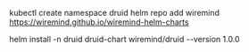 kubectl create namespace druid
helm repo add wiremind https://wiremind.github.io/wiremind-helm-charts

helm install -n druid druid-chart wiremind/druid --version 1.0.0

